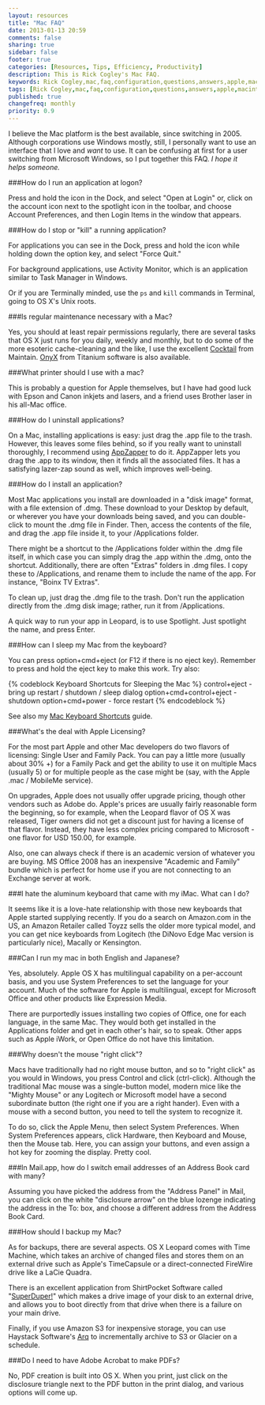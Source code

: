 ```yaml
---
layout: resources
title: "Mac FAQ"
date: 2013-01-13 20:59
comments: false
sharing: true
sidebar: false
footer: true
categories: [Resources, Tips, Efficiency, Productivity]
description: This is Rick Cogley's Mac FAQ.
keywords: Rick Cogley,mac,faq,configuration,questions,answers,apple,macintosh
tags: [Rick Cogley,mac,faq,configuration,questions,answers,apple,macintosh]
published: true
changefreq: monthly
priority: 0.9
---
```

I believe the Mac platform is the best available, since switching in 2005. Although corporations use Windows mostly, still, I personally want to use an interface that I love and _want_ to use. It can be confusing at first for a user switching from Microsoft Windows, so I put together this FAQ. _I hope it helps someone._ 

###How do I run an application at logon?

Press and hold the icon in the Dock, and select "Open at Login" or, click on the account icon next to the spotlight icon in the toolbar, and choose Account Preferences, and then Login Items in the window that appears. 

###How do I stop or "kill" a running application?

For applications you can see in the Dock, press and hold the icon while holding down the option key, and select "Force Quit." 

For background applications, use Activity Monitor, which is an application similar to Task Manager in Windows. 

Or if you are Terminally minded, use the `ps` and `kill` commands in Terminal, going to OS X's Unix roots. 

###Is regular maintenance necessary with a Mac?

Yes, you should at least repair permissions regularly, there are several tasks that OS X just runs for you daily, weekly and monthly, but to do some of the more esoteric cache-cleaning and the like, I use the excellent [Cocktail](http://www.maintain.se/cocktail) from Maintain. [OnyX](http://www.titanium.free.fr/downloadonyx.php) from Titanium software is also available. 

###What printer should I use with a mac?

This is probably a question for Apple themselves, but I have had good luck with Epson and Canon inkjets and lasers, and a friend uses Brother laser in his all-Mac office. 

###How do I uninstall applications?

On a Mac, installing applications is easy: just drag the .app file to the trash. However, this leaves some files behind, so if you really want to uninstall thoroughly, I recommend using [AppZapper](http://www.appzapper.com/) to do it. AppZapper lets you drag the .app to its window, then it finds all the associated files. It has a satisfying lazer-zap sound as well, which improves well-being. 

###How do I install an application?

Most Mac applications you install are downloaded in a "disk image" format, with a file extension of .dmg. These download to your Desktop by default, or wherever you have your downloads being saved, and you can double-click to mount the .dmg file in Finder. Then, access the contents of the file, and drag the .app file inside it, to your /Applications folder. 

There might be a shortcut to the /Applications folder within the .dmg file itself, in which case you can simply drag the .app within the .dmg, onto the shortcut. Additionally, there are often "Extras" folders in .dmg files. I copy these to /Applications, and rename them to include the name of the app. For instance, "Boinx TV Extras". 

To clean up, just drag the .dmg file to the trash. Don't run the application directly from the .dmg disk image; rather, run it from /Applications. 

A quick way to run your app in Leopard, is to use Spotlight. Just spotlight the name, and press Enter. 

###How can I sleep my Mac from the keyboard?

You can press option+cmd+eject (or F12 if there is no eject key). Remember to press and hold the eject key to make this work. Try also: 

{% codeblock Keyboard Shortcuts for Sleeping the Mac %}
control+eject - bring up restart / shutdown / sleep dialog 
option+cmd+control+eject - shutdown 
option+cmd+power - force restart 
{% endcodeblock %} 

See also my [Mac Keyboard Shortcuts](/resources/rick-cogley-keyboard-shortcuts) guide. 

###What's the deal with Apple Licensing?

For the most part Apple and other Mac developers do two flavors of licensing: Single User and Family Pack. You can pay a little more (usually about 30% +) for a Family Pack and get the ability to use it on multiple Macs (usually 5) or for multiple people as the case might be (say, with the Apple .mac / MobileMe service). 

On upgrades, Apple does not usually offer upgrade pricing, though other vendors such as Adobe do. Apple's prices are usually fairly reasonable form the beginning, so for example, when the Leopard flavor of OS X was released, Tiger owners did not get a discount just for having a license of that flavor. Instead, they have less complex pricing compared to Microsoft - one flavor for USD 150.00, for example. 

Also, one can always check if there is an academic version of whatever you are buying. MS Office 2008 has an inexpensive "Academic and Family" bundle which is perfect for home use if you are not connecting to an Exchange server at work. 

###I hate the aluminum keyboard that came with my iMac. What can I do?

It seems like it is a love-hate relationship with those new keyboards that Apple started supplying recently. If you do a search on Amazon.com in the US, an Amazon Retailer called Toyzz sells the older more typical model, and you can get nice keyboards from Logitech (the DiNovo Edge Mac version is particularly nice), Macally or Kensington. 

###Can I run my mac in both English and Japanese?

Yes, absolutely. Apple OS X has multilingual capability on a per-account basis, and you use System Preferences to set the language for your account. Much of the software for Apple is multilingual, except for Microsoft Office and other products like Expression Media. 

There are purportedly issues installing two copies of Office, one for each language, in the same Mac. They would both get installed in the Applications folder and get in each other's hair, so to speak. Other apps such as Apple iWork, or Open Office do not have this limitation. 

###Why doesn't the mouse "right click"?

Macs have traditionally had no right mouse button, and so to "right click" as you would in Windows, you press Control and click (ctrl-click). Although the traditional Mac mouse was a single-button model, modern mice like the "Mighty Mouse" or any Logitech or Microsoft model have a second subordinate button (the right one if you are a right hander). Even with a mouse with a second button, you need to tell the system to recognize it. 

To do so, click the Apple Menu, then select System Preferences. When System Preferences appears, click Hardware, then Keyboard and Mouse, then the Mouse tab. Here, you can assign your buttons, and even assign a hot key for zooming the display. Pretty cool. 

###In Mail.app, how do I switch email addresses of an Address Book card with many?

Assuming you have picked the address from the "Address Panel" in Mail, you can click on the white "disclosure arrow" on the blue lozenge indicating the address in the To: box, and choose a different address from the Address Book Card. 

###How should I backup my Mac?

As for backups, there are several aspects. OS X Leopard comes with Time Machine, which takes an archive of changed files and stores them on an external drive such as Apple's TimeCapsule or a direct-connected FireWire drive like a LaCie Quadra. 

There is an excellent application from ShirtPocket Software called "[SuperDuper!](http://www.shirt-pocket.com/SuperDuper/)" which makes a drive image of your disk to an external drive, and allows you to boot directly from that drive when there is a failure on your main drive. 

Finally, if you use Amazon S3 for inexpensive storage, you can use Haystack Software's [Arq](http://www.haystacksoftware.com/arq/) to incrementally archive to S3 or Glacier on a schedule. 

###Do I need to have Adobe Acrobat to make PDFs?

No, PDF creation is built into OS X. When you print, just click on the disclosure triangle next to the PDF button in the print dialog, and various options will come up.
